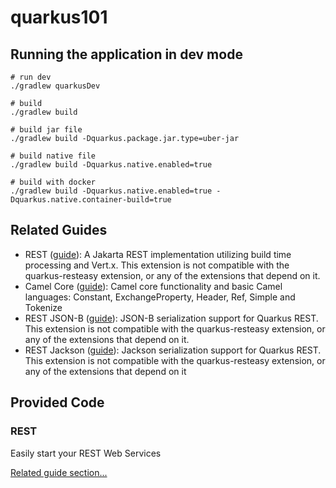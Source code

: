 # quarkus101


## Running the application in dev mode

```shell script
# run dev
./gradlew quarkusDev

# build
./gradlew build

# build jar file
./gradlew build -Dquarkus.package.jar.type=uber-jar

# build native file
./gradlew build -Dquarkus.native.enabled=true

# build with docker
./gradlew build -Dquarkus.native.enabled=true -Dquarkus.native.container-build=true
```

## Related Guides

- REST ([guide](https://quarkus.io/guides/rest)): A Jakarta REST implementation utilizing build time processing and
  Vert.x. This extension is not compatible with the quarkus-resteasy extension, or any of the extensions that depend on
  it.
- Camel Core ([guide](https://camel.apache.org/camel-quarkus/latest/reference/extensions/core.html)): Camel core
  functionality and basic Camel languages: Constant, ExchangeProperty, Header, Ref, Simple and Tokenize
- REST JSON-B ([guide](https://quarkus.io/guides/rest#json-serialisation)): JSON-B serialization support for Quarkus
  REST. This extension is not compatible with the quarkus-resteasy extension, or any of the extensions that depend on
  it.
- REST Jackson ([guide](https://quarkus.io/guides/rest#json-serialisation)): Jackson serialization support for Quarkus
  REST. This extension is not compatible with the quarkus-resteasy extension, or any of the extensions that depend on it

## Provided Code

### REST

Easily start your REST Web Services

[Related guide section...](https://quarkus.io/guides/getting-started-reactive#reactive-jax-rs-resources)
